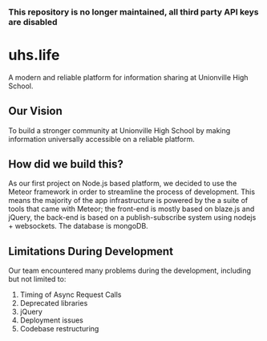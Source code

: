 ### This repository is no longer maintained, all third party API keys are disabled

# uhs.life
A modern and reliable platform for information sharing at Unionville High School.
## Our Vision
To build a stronger community at Unionville High School by making information universally accessible on a reliable platform.
## How did we build this?
As our first project on Node.js based platform, we decided to use the Meteor framework in order to streamline the process of development. This means the majority of the app infrastructure is powered by the a suite of tools that came with Meteor; the front-end is mostly based on blaze.js and jQuery, the back-end is based on a publish-subscribe system using nodejs + websockets. The database is mongoDB.
## Limitations During Development
Our team encountered many problems during the development, including but not limited to:
1. Timing of Async Request Calls
2. Deprecated libraries
3. jQuery
4. Deployment issues
5. Codebase restructuring
